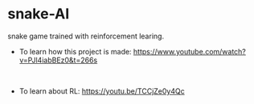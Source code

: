 # snake-AI
snake game trained with reinforcement learing.

- To learn how this project is made: https://www.youtube.com/watch?v=PJl4iabBEz0&t=266s
</br>

- To learn about RL: https://youtu.be/TCCjZe0y4Qc
